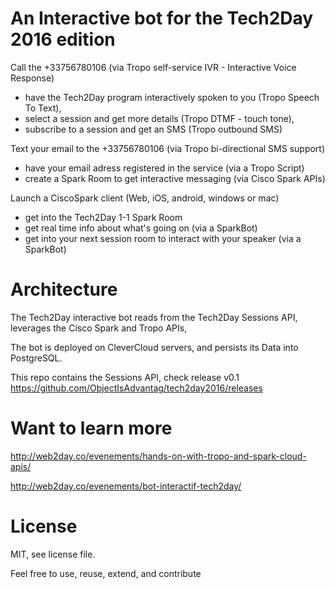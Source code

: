 # An Interactive bot for the Tech2Day 2016 edition

Call the +33756780106 (via Tropo self-service IVR - Interactive Voice Response) 
- have the Tech2Day program interactively spoken to you (Tropo Speech To Text),
- select a session and get more details (Tropo DTMF - touch tone),
- subscribe to a session and get an SMS (Tropo outbound SMS)

Text your email to the +33756780106 (via Tropo bi-directional SMS support)
- have your email adress registered in the service (via a Tropo Script)
- create a Spark Room to get interactive messaging (via Cisco Spark APIs)

Launch a CiscoSpark client (Web, iOS, android, windows or mac)
- get into the Tech2Day 1-1 Spark Room
- get real time info about what's going on (via a SparkBot)
- get into your next session room to interact with your speaker (via a SparkBot)


# Architecture

The Tech2Day interactive bot reads from the Tech2Day Sessions API,
leverages the Cisco Spark and Tropo APIs,

The bot is deployed on CleverCloud servers, and persists its Data into PostgreSQL.

This repo contains the Sessions API, check release v0.1
https://github.com/ObjectIsAdvantag/tech2day2016/releases


# Want to learn more

http://web2day.co/evenements/hands-on-with-tropo-and-spark-cloud-apis/

http://web2day.co/evenements/bot-interactif-tech2day/


# License

MIT, see license file.

Feel free to use, reuse, extend, and contribute



